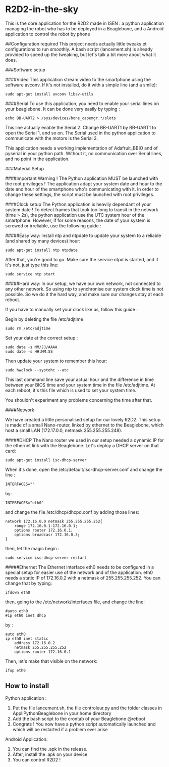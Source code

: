 # R2D2-in-the-sky

This is the core application for the R2D2 made in ISEN : a python application managing the robot who has to be deployed in a Beaglebone, and a Android application to control the robot by phone

##Configuration required
This project needs actually little tweaks et configurations to run smoothly. A bash script (lancement.sh) is already provided to speed up the tweaking, but let's talk a bit more about what it does.

###Software setup

####Video
This application stream video to the smartphone using the software avconv. If it's not installed, do it with a simple line (and a smile):

	sudo apt-get install avconv libav-utils

####Serial
To use this application, you need to enable your serial lines on your beaglebone. It can be done very easily by typing :
	
	echo BB-UART2 > /sys/devices/bone_capemgr.*/slots

This line actually enable the Serial 2. Change BB-UART1 by BB-UART1 to open the Serial 1, and so on. The Serial used in the python application to communicate with the motors is the Serial 2.

This application needs a working implementation of Adafruit_BBIO and of pyserial in your python path. Without it, no communication over Serial lines, and no point in the application.

###Material Setup

####Important Warning !
The Python application MUST be launched with the root privileges ! The application adapt your system date and hour to the date and hour of the smartphone who's communicating with it. In order to change these settings, the script must be launched with root privileges.


####Clock setup
The Python application is heavily dependant of your system date ! To detect frames that took too long to transit in the network (time > 2s), the python application use the UTC system hour of the smartphone. However, if for some reasons, the date of your system is screwed or irreliable, use the following guide : 

#####Easy way:
Install ntp and ntpdate to update your system to a reliable (and shared by many devices) hour:

	sudo apt-get install ntp ntpdate

After that, you're good to go. Make sure the service ntpd is started, and if it's not, just type this line:

	sudo service ntp start

#####Hard way:
In our setup, we have our own network, not connected to any other network. So using ntp to synchronise our system clock time is not possible. So we do it the hard way, and make sure our changes stay at each reboot.

If you have to manually set your clock like us, follow this guide :

Begin by deleting the file /etc/adjtime

	sudo rm /etc/adjtime

Set your date at the correct setup :

	sudo date -s MM/JJ/AAAA
	sudo date -s HH:MM:SS

Then update your system to remember this hour:

	sudo hwclock --systohc --utc

This last command line save your actual hour and the difference in time between your BIOS time and your system time in the file /etc/adjtime. At each reboot, it's this file which is used to set your system time.

You shouldn't experiment any problems concerning the time after that.

####Network

We have created a little personalised setup for our lovely R2D2. This setup is made of a small Nano-router, linked by ethernet to the Beaglebone, which host a small LAN (172.17.0.0, netmask 255.255.255.248).

#####DHCP
The Nano router we used in our setup needed a dynamic IP for the ethernet link with the Beaglebone. Let's deploy a DHCP server on that card:

	sudo apt-get install isc-dhcp-server

When it's done, open the /etc/default/isc-dhcp-server.conf and change the line :

	INTERFACES=""

by:

	INTERFACES="eth0"

and change the file /etc/dhcp/dhcpd.conf by adding those lines:

	network 172.16.0.0 netmask 255.255.255.252{
		range 172.16.0.1-172.16.0.1;
		options router 172.16.0.1;
		options broadcasr 172.16.0.3;
	}

then, let the magic begin :

	sudo service isc-dhcp-server restart

#####Ethernet
The Ethernet interface eth0 needs to be configured in a special setup for easier use of the network and of the application. eth0 needs a static IP of 172.16.0.2 with a netmask of 255.255.255.252. You can change that by typing:

	ifdown eth0

then, going to the /etc/network/interfaces file, and change the line:

	#auto eth0
	#ip eth0 inet dhcp

by :

	auto eth0
	ip eth0 inet static
		address 172.16.0.2
		netmask 255.255.255.252
		options router 172.16.0.1

Then, let's make that visible on the network:

	ifup eth0

## How to install

Python application :
  1. Put the file lancement.sh, the file controleur.py and the folder classes in AppliPythonBeaglebone in your home directory
  2. Add the bash script to the crontab of your Beaglebone @reboot
  3. Congrats ! You now have a python script automatically launched and which will be restarted if a problem ever arise

Android Application:
  1. You can find the .apk in the release.
  2. After, install the .apk on your device
  3. You can control R2D2 !
